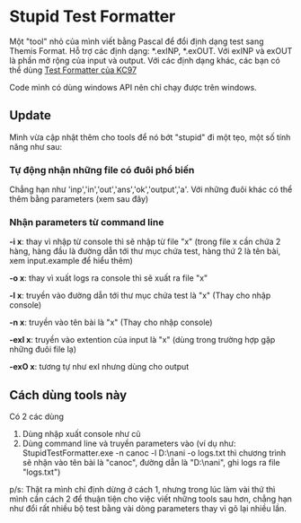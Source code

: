 # Stupid Test Formatter
Một "tool" nhỏ của mình viết bằng Pascal để đổi định dạng test sang Themis Format.
Hỗ trợ các định dạng: *.exINP, *.exOUT. Với exINP và exOUT là phần mở rộng của input và output. 
Với các định dạng khác, các bạn có thể dùng [Test Formatter của KC97](https://sites.google.com/site/kc97bla/test-formatter)

Code mình có dùng windows API nên chỉ chạy được trên windows.

## Update

Mình vừa cập nhật thêm cho tools để nó bớt "stupid" đi một tẹo, một số tính năng như sau:
### Tự động nhận những file có đuôi phổ biến

Chẳng hạn như 'inp','in','out','ans','ok','output','a'. Với những đuôi khác có thể thêm bằng parameters (xem sau đây)

### Nhận parameters từ command line
**-i x**: thay vì nhập từ console thì sẽ nhập từ file "x" (trong file x cần chứa 2 hàng, hàng đầu là đường dẫn tới thư mục chứa test, hàng thứ 2 là tên bài, xem input.example để hiểu thêm)

**-o x**: thay vì xuất logs ra console thì sẽ xuất ra file "x" 

**-l x**: truyền vào đường dẫn tới thư mục chứa test là "x" (Thay cho nhập console)

**-n x**: truyền vào tên bài là "x" (Thay cho nhập console)

**-exI x**: truyền vào extention của input là "x" (dùng trong trường hợp gặp những đuôi file lạ)

**-exO x**: tương tự như exI nhưng dùng cho output


## Cách dùng tools này

Có 2 các dùng
1. Dùng nhập xuất console như cũ
2. Dùng command line và truyền parameters vào (ví dụ như: StupidTestFormatter.exe -n canoc -l D:\nani -o logs.txt thì chương trình sẽ nhận vào tên bài là "canoc", đường dẫn là "D:\nani", ghi logs ra file "logs.txt")

p/s: Thật ra mình chỉ định dừng ở cách 1, nhưng trong lúc làm vài thứ thì mình cần cách 2 để thuận tiện cho việc viết những tools sau hơn, chẳng hạn như đổi rất nhiều bộ test bằng vài dòng parameters thay vì gõ lại nhiều lần. 


